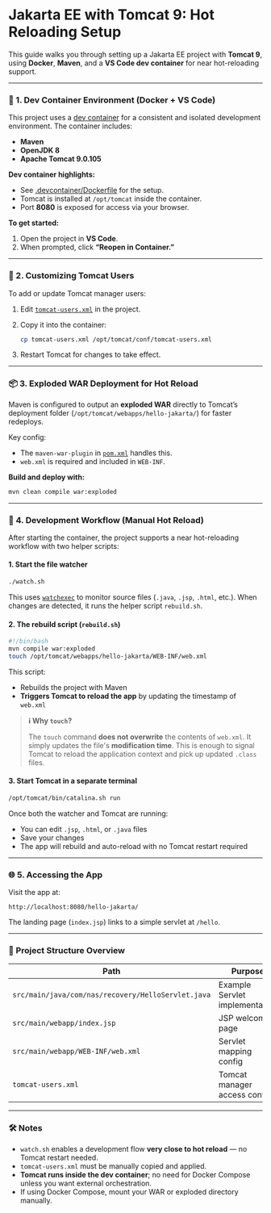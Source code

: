 # Jakarta EE with Tomcat 9: Hot Reloading Setup

This guide walks you through setting up a Jakarta EE project with **Tomcat 9**, using **Docker**, **Maven**, and a **VS Code dev container** for near hot-reloading support.

---

### 🐳 1. Dev Container Environment (Docker + VS Code)

This project uses a [dev container](.devcontainer/devcontainer.json) for a consistent and isolated development environment. The container includes:

* **Maven**
* **OpenJDK 8**
* **Apache Tomcat 9.0.105**

**Dev container highlights:**

* See [.devcontainer/Dockerfile](.devcontainer/Dockerfile) for the setup.
* Tomcat is installed at `/opt/tomcat` inside the container.
* Port **8080** is exposed for access via your browser.

**To get started:**

1. Open the project in **VS Code**.
2. When prompted, click **“Reopen in Container.”**

---

### 👤 2. Customizing Tomcat Users

To add or update Tomcat manager users:

1. Edit [`tomcat-users.xml`](tomcat-users.xml) in the project.
2. Copy it into the container:

   ```bash
   cp tomcat-users.xml /opt/tomcat/conf/tomcat-users.xml
   ```
3. Restart Tomcat for changes to take effect.

---

### 📦 3. Exploded WAR Deployment for Hot Reload

Maven is configured to output an **exploded WAR** directly to Tomcat’s deployment folder (`/opt/tomcat/webapps/hello-jakarta/`) for faster redeploys.

Key config:

* The `maven-war-plugin` in [`pom.xml`](pom.xml) handles this.
* `web.xml` is required and included in `WEB-INF`.

**Build and deploy with:**

```bash
mvn clean compile war:exploded
```

---

### 🔁 4. Development Workflow (Manual Hot Reload)

After starting the container, the project supports a near hot-reloading workflow with two helper scripts:

#### 1. **Start the file watcher**

```bash
./watch.sh
```

This uses [`watchexec`](https://github.com/watchexec/watchexec) to monitor source files (`.java`, `.jsp`, `.html`, etc.). When changes are detected, it runs the helper script `rebuild.sh`.

#### 2. **The rebuild script (`rebuild.sh`)**

```bash
#!/bin/bash
mvn compile war:exploded
touch /opt/tomcat/webapps/hello-jakarta/WEB-INF/web.xml
```

This script:

* Rebuilds the project with Maven
* **Triggers Tomcat to reload the app** by updating the timestamp of `web.xml`

> **ℹ️ Why `touch`?**
>
> The `touch` command **does not overwrite** the contents of `web.xml`.
> It simply updates the file's **modification time**.
> This is enough to signal Tomcat to reload the application context and pick up updated `.class` files.

#### 3. **Start Tomcat in a separate terminal**

```bash
/opt/tomcat/bin/catalina.sh run
```

Once both the watcher and Tomcat are running:

* You can edit `.jsp`, `.html`, or `.java` files
* Save your changes
* The app will rebuild and auto-reload with no Tomcat restart required

---

### 🌐 5. Accessing the App

Visit the app at:

```
http://localhost:8080/hello-jakarta/
```

The landing page (`index.jsp`) links to a simple servlet at `/hello`.

---

### 📁 Project Structure Overview

| Path                                               | Purpose                        |
| -------------------------------------------------- | ------------------------------ |
| `src/main/java/com/nas/recovery/HelloServlet.java` | Example Servlet implementation |
| `src/main/webapp/index.jsp`                        | JSP welcome page               |
| `src/main/webapp/WEB-INF/web.xml`                  | Servlet mapping config         |
| `tomcat-users.xml`                                 | Tomcat manager access control  |

---

### 🛠️ Notes

* `watch.sh` enables a development flow **very close to hot reload** — no Tomcat restart needed.
* `tomcat-users.xml` must be manually copied and applied.
* **Tomcat runs inside the dev container**; no need for Docker Compose unless you want external orchestration.
* If using Docker Compose, mount your WAR or exploded directory manually.
